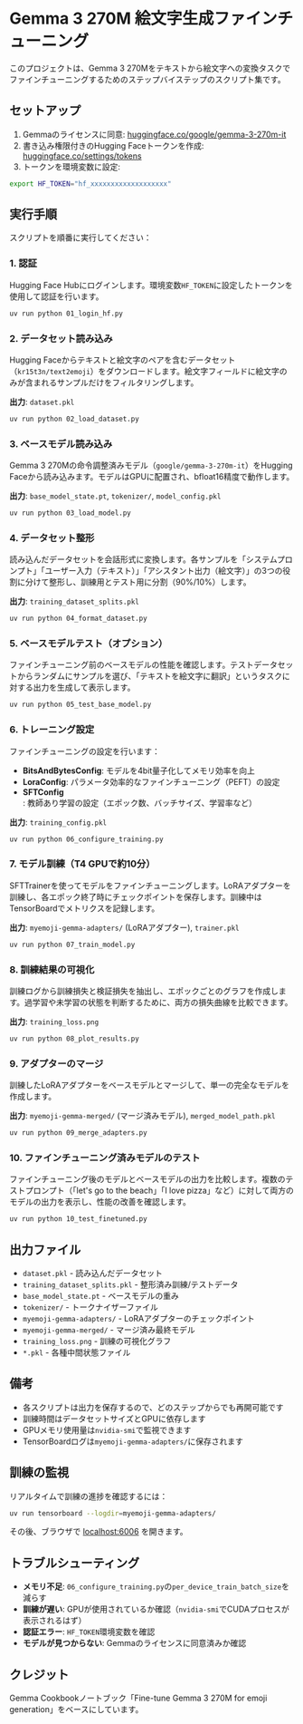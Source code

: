 # Gemma 3 270M 絵文字生成ファインチューニング

このプロジェクトは、Gemma 3 270Mをテキストから絵文字への変換タスクでファインチューニングするためのステップバイステップのスクリプト集です。

## セットアップ

1. Gemmaのライセンスに同意: [huggingface.co/google/gemma-3-270m-it](https://huggingface.co/google/gemma-3-270m-it)
2. 書き込み権限付きのHugging Faceトークンを作成: [huggingface.co/settings/tokens](https://huggingface.co/settings/tokens)
3. トークンを環境変数に設定:

```bash
export HF_TOKEN="hf_xxxxxxxxxxxxxxxxxxx"
```

## 実行手順

スクリプトを順番に実行してください：

### 1. 認証

Hugging Face Hubにログインします。環境変数`HF_TOKEN`に設定したトークンを使用して認証を行います。

```bash
uv run python 01_login_hf.py
```

### 2. データセット読み込み

Hugging Faceからテキストと絵文字のペアを含むデータセット（`kr15t3n/text2emoji`）をダウンロードします。絵文字フィールドに絵文字のみが含まれるサンプルだけをフィルタリングします。

**出力**: `dataset.pkl`

```bash
uv run python 02_load_dataset.py
```

### 3. ベースモデル読み込み

Gemma 3 270Mの命令調整済みモデル（`google/gemma-3-270m-it`）をHugging Faceから読み込みます。モデルはGPUに配置され、bfloat16精度で動作します。

**出力**: `base_model_state.pt`, `tokenizer/`, `model_config.pkl`

```bash
uv run python 03_load_model.py
```

### 4. データセット整形

読み込んだデータセットを会話形式に変換します。各サンプルを「システムプロンプト」「ユーザー入力（テキスト）」「アシスタント出力（絵文字）」の3つの役割に分けて整形し、訓練用とテスト用に分割（90%/10%）します。

**出力**: `training_dataset_splits.pkl`

```bash
uv run python 04_format_dataset.py
```

### 5. ベースモデルテスト（オプション）

ファインチューニング前のベースモデルの性能を確認します。テストデータセットからランダムにサンプルを選び、「テキストを絵文字に翻訳」というタスクに対する出力を生成して表示します。

```bash
uv run python 05_test_base_model.py
```

### 6. トレーニング設定

ファインチューニングの設定を行います：

- **BitsAndBytesConfig**: モデルを4bit量子化してメモリ効率を向上
- **LoraConfig**: パラメータ効率的なファインチューニング（PEFT）の設定
- **SFTConfig**: 教師あり学習の設定（エポック数、バッチサイズ、学習率など）

**出力**: `training_config.pkl`

```bash
uv run python 06_configure_training.py
```

### 7. モデル訓練（T4 GPUで約10分）

SFTTrainerを使ってモデルをファインチューニングします。LoRAアダプターを訓練し、各エポック終了時にチェックポイントを保存します。訓練中はTensorBoardでメトリクスを記録します。

**出力**: `myemoji-gemma-adapters/` (LoRAアダプター), `trainer.pkl`

```bash
uv run python 07_train_model.py
```

### 8. 訓練結果の可視化

訓練ログから訓練損失と検証損失を抽出し、エポックごとのグラフを作成します。過学習や未学習の状態を判断するために、両方の損失曲線を比較できます。

**出力**: `training_loss.png`

```bash
uv run python 08_plot_results.py
```

### 9. アダプターのマージ

訓練したLoRAアダプターをベースモデルとマージして、単一の完全なモデルを作成します。

**出力**: `myemoji-gemma-merged/` (マージ済みモデル), `merged_model_path.pkl`

```bash
uv run python 09_merge_adapters.py
```

### 10. ファインチューニング済みモデルのテスト

ファインチューニング後のモデルとベースモデルの出力を比較します。複数のテストプロンプト（「let's go to the beach」「I love pizza」など）に対して両方のモデルの出力を表示し、性能の改善を確認します。

```bash
uv run python 10_test_finetuned.py
```

## 出力ファイル

- `dataset.pkl` - 読み込んだデータセット
- `training_dataset_splits.pkl` - 整形済み訓練/テストデータ
- `base_model_state.pt` - ベースモデルの重み
- `tokenizer/` - トークナイザーファイル
- `myemoji-gemma-adapters/` - LoRAアダプターのチェックポイント
- `myemoji-gemma-merged/` - マージ済み最終モデル
- `training_loss.png` - 訓練の可視化グラフ
- `*.pkl` - 各種中間状態ファイル

## 備考

- 各スクリプトは出力を保存するので、どのステップからでも再開可能です
- 訓練時間はデータセットサイズとGPUに依存します
- GPUメモリ使用量は`nvidia-smi`で監視できます
- TensorBoardログは`myemoji-gemma-adapters/`に保存されます

## 訓練の監視

リアルタイムで訓練の進捗を確認するには：

```bash
uv run tensorboard --logdir=myemoji-gemma-adapters/
```

その後、ブラウザで [localhost:6006](http://localhost:6006) を開きます。

## トラブルシューティング

- **メモリ不足**: `06_configure_training.py`の`per_device_train_batch_size`を減らす
- **訓練が遅い**: GPUが使用されているか確認（`nvidia-smi`でCUDAプロセスが表示されるはず）
- **認証エラー**: `HF_TOKEN`環境変数を確認
- **モデルが見つからない**: Gemmaのライセンスに同意済みか確認

## クレジット

Gemma Cookbookノートブック「Fine-tune Gemma 3 270M for emoji generation」をベースにしています。
